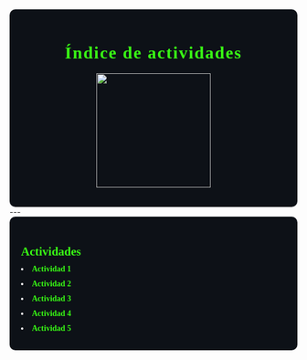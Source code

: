 <div style="background-color:#0d1117; color:white; padding:20px; border-radius:10px;">

<h1 align="center"> <span style="color:#39FF14; font-weight: 900; font-family:Consolas; font-size:30px; letter-spacing: 2px;">Índice de actividades</span></h1>

<p align="center">
  <img src="../imgs/Indice.png" width="200" /><br>
</p> 
</div>
---

<div style="background-color:#0d1117; color:white; padding:20px; border-radius:10px; font-family:Consolas;">

  <h2 style="color:#39FF14; font-weight:900; margin-bottom:10px;">Actividades</h2>

  <ul style="list-style-position: inside; padding-left: 0; margin: 0;">
    <li style="margin-bottom:10px;">
      <a href="https://adrian-623.github.io/PortafolioA/Ing_Mecatronica/Introducci%C3%B3n_a_la_mecatr%C3%B3nica/Actividades/Actividad_1/"
         style="color:#39FF14; text-decoration:none; font-weight:900;">
        Actividad 1
      </a>
    </li>
    <li style="margin-bottom:10px;">
      <a href="https://adrian-623.github.io/PortafolioA/Ing_Mecatronica/Introducci%C3%B3n_a_la_mecatr%C3%B3nica/Actividades/Actividad_2/"
         style="color:#39FF14; text-decoration:none; font-weight:900;">
        Actividad 2
      </a>
    </li>
    <li style="margin-bottom:10px;">
      <a href="https://adrian-623.github.io/PortafolioA/Ing_Mecatronica/Introducci%C3%B3n_a_la_mecatr%C3%B3nica/Actividades/Actividad_3/"
         style="color:#39FF14; text-decoration:none; font-weight:900;">
        Actividad 3
      </a>
    </li>
    <li style="margin-bottom:10px;">
      <a href="https://adrian-623.github.io/PortafolioA/Ing_Mecatronica/Introducci%C3%B3n_a_la_mecatr%C3%B3nica/Actividades/Actividad_4/"
         style="color:#39FF14; text-decoration:none; font-weight:900;">
        Actividad 4
      </a>
    </li>
    <li style="margin-bottom:10px;">
      <a href="https://adrian-623.github.io/PortafolioA/Ing_Mecatronica/Introducci%C3%B3n_a_la_mecatr%C3%B3nica/Actividades/Actividad_5/"
         style="color:#39FF14; text-decoration:none; font-weight:900;">
        Actividad 5
      </a>
    </li>
  </ul>

</div>
